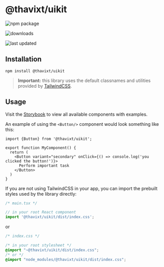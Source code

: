# @thavixt/uikit

![npm package](https://img.shields.io/npm/v/@thavixt/uikit)

![downloads](https://img.shields.io/npm/dm/@thavixt/uikit)

![last updated](https://img.shields.io/npm/last-update/@thavixt/uikit)
 
## Installation

```shell
npm install @thavixt/uikit
```

> **Important:** this library uses the default classnames and utilities provided by [TailwindCSS](https://tailwindcss.com/).

## Usage

Visit the [Storybook](https://thavixt-uikit-storybook.komlosidev.net/) to view all available components with examples.

An example of using the `<Button/>` component would look something like this:

```tsx
import {Button} from '@thavixt/uikit';

export function MyComponent() {
  return (
    <Button variant="secondary" onClick={() => console.log('you clicked the button!')}>
      Perform important task
    </Button>
  )
}
```

If you are not using TailwindCSS in your app, you can import the prebuilt styles used by the library directly:

```ts
/* main.tsx */

// in your root React component
import '@thavixt/uikit/dist/index.css';
```

or

```css
/* index.css */

/* in your root stylesheet */
@import "~@thavixt/uikit/dist/index.css";
/* or */
@import "node_modules/@thavixt/uikit/dist/index.css";
```